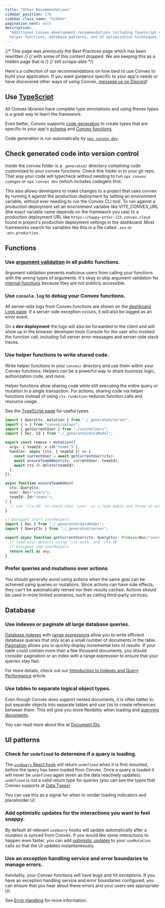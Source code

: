 ```yaml
---
title: "Other Recommendations"
sidebar_position: 170
sidebar_class_name: "hidden"
pagination_next: null
description:
  "Additional Convex development recommendations including TypeScript usage,
  helper functions, database patterns, and UI optimization techniques."
---
```






{/* This page was previously the Best Practices page which has been rewritten */}
{/* with some of this content dropped. We are keeping this as a hidden page that is */}
{/* still scrape-able */}

Here's a collection of our recommendations on how best to use Convex to build
your application. If you want guidance specific to your app's needs or have
discovered other ways of using Convex,
[message us on Discord](https://convex.dev/community)!

## Use [TypeScript](/understanding/best-practices/typescript.mdx)

All Convex libraries have complete type annotations and using theses types is a
great way to learn the framework.

Even better, Convex supports [code generation](/generated-api/) to create types
that are specific to your app's [schema](/database/schemas.mdx) and
[Convex functions](/functions.mdx).

Code generation is run automatically by
[`npx convex dev`](/cli.md#run-the-convex-dev-server).

## Check generated code into version control

Inside the convex folder is a `_generated/` directory containing code customized
to your convex functions. Check this folder in to your git repo. That way your
code will typecheck without needing to run `npx convex codegen` or
`npx convex dev` (which includes codegen) first.

This also allows developers to make changes to a project that uses convex by
running it against the production deployment by setting an environment variable,
without ever needing to run the Convex CLI tool. To run against a production
deployment set an environment variable like VITE_CONVEX_URL (the exact variable
name depends on the framework you use) to a production deployment URL like
`https://happy-otter-123.convex.cloud` found in project's production deployment
settings in the dashboard. Most frameworks search for variables like this in a
file called `.env` or `.env.production`.

## Functions

### Use [argument validation](/functions/validation.mdx) in all public functions.

Argument validation prevents malicious users from calling your functions with
the wrong types of arguments. It's okay to skip argument validation for
[internal functions](/functions/internal-functions.mdx) because they are not
publicly accessible.

### Use `console.log` to debug your Convex functions.

All server-side logs from Convex functions are shown on the
[dashboard Logs page](/dashboard/deployments/logs.md). If a server-side
exception occurs, it will also be logged as an error event.

On a **dev deployment** the logs will also be forwarded to the client and will
show up in the browser developer tools Console for the user who invoked the
function call, including full server error messages and server-side stack
traces.

### Use helper functions to write shared code.

Write helper functions in your `convex/` directory and use them within your
Convex functions. Helpers can be a powerful way to share business logic,
authorization code, and more.

Helper functions allow sharing code while still executing the entire query or
mutation in a single transaction. For actions, sharing code via helper functions
instead of using `ctx.runAction` reduces function calls and resource usage.

See the [TypeScript page](/understanding/best-practices/typescript.mdx) for
useful types.


```ts
import { QueryCtx, mutation } from "./_generated/server";
import { v } from "convex/values";
import { getCurrentUser } from "./userHelpers";
import { Doc, Id } from "./_generated/dataModel";

export const remove = mutation({
  args: { teamId: v.id("teams") },
  handler: async (ctx, { teamId }) => {
    const currentUser = await getCurrentUser(ctx);
    await ensureTeamAdmin(ctx, currentUser, teamId);
    await ctx.db.delete(teamId);
  },
});

async function ensureTeamAdmin(
  ctx: QueryCtx,
  user: Doc<"users">,
  teamId: Id<"teams">,
) {
  // use `ctx.db` to check that `user` is a team admin and throw an error otherwise
}

```



```ts
// @snippet start userHelpers
import { Doc } from "./_generated/dataModel";
import { QueryCtx } from "./_generated/server";

export async function getCurrentUser(ctx: QueryCtx): Promise<Doc<"users">> {
  // load user details using `ctx.auth` and `ctx.db`
  // @snippet end userHelpers
  return null as any;
}

```


### Prefer queries and mutations over actions

You should generally avoid using actions when the same goal can be achieved
using queries or mutations. Since actions can have side effects, they can't be
automatically retried nor their results cached. Actions should be used in more
limited scenarios, such as calling third-party services.

## Database

### Use indexes or paginate all large database queries.

[Database indexes](/database/reading-data/indexes/indexes.md) with
[range expressions](/database/reading-data/indexes/indexes.md#querying-documents-using-indexes)
allow you to write efficient database queries that only scan a small number of
documents in the table. [Pagination](/database/pagination.mdx) allows you to
quickly display incremental lists of results. If your table could contain more
than a few thousand documents, you should consider pagination or an index with a
range expression to ensure that your queries stay fast.

For more details, check out our
[Introduction to Indexes and Query Performance](/database/reading-data/indexes/indexes-and-query-perf.md)
article.

### Use tables to separate logical object types.

Even though Convex does support nested documents, it is often better to put
separate objects into separate tables and use `Id`s to create references between
them. This will give you more flexibility when loading and
[querying documents](/database/reading-data/reading-data.mdx).

You can read more about this at [Document IDs](/database/document-ids.mdx).

## UI patterns

### Check for `undefined` to determine if a query is loading.

The [`useQuery` React hook](/api/modules/react#usequery) will return `undefined`
when it is first mounted, before the query has been loaded from Convex. Once a
query is loaded it will never be `undefined` again (even as the data reactively
updates). `undefined` is not a valid return type for queries (you can see the
types that Convex supports at [Data Types](/database/types.md))

You can use this as a signal for when to render loading indicators and
placeholder UI.

### Add optimistic updates for the interactions you want to feel snappy.

By default all relevant `useQuery` hooks will update automatically after a
mutation is synced from Convex. If you would like some interactions to happen
even faster, you can add
[optimistic updates](/client/react/optimistic-updates.mdx) to your `useMutation`
calls so that the UI updates instantaneously.

### Use an exception handling service and error boundaries to manage errors.

Inevitably, your Convex functions will have bugs and hit exceptions. If you have
an exception handling service and error boundaries configured, you can ensure
that you hear about these errors and your users see appropriate UI.

See [Error Handling](/functions/error-handling/error-handling.mdx) for more
information.
